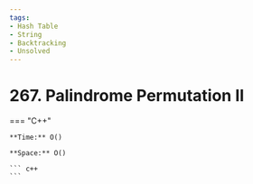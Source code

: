 ```yaml
---
tags:
- Hash Table
- String
- Backtracking
- Unsolved
---
```



# 267. Palindrome Permutation II

=== "C++"

    **Time:** O()

    **Space:** O()

    ``` c++
    ```